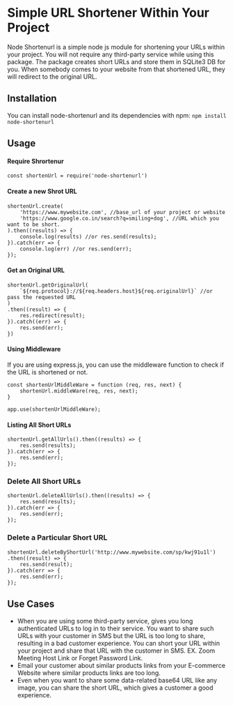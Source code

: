 # Simple URL Shortener Within Your Project
Node Shortenurl is a simple node js module for shortening your URLs within your project. You will not require any third-party service while using this package. The package creates short URLs and store them in SQLite3 DB for you. When somebody comes to your website from that shortened URL, they will redirect to the original URL.

## Installation
You can install node-shortenurl and its dependencies with npm: `npm install node-shortenurl`

## Usage

#### Require Shrortenur
`const shortenUrl = require('node-shortenurl')`

#### Create a new Shrot URL
```
shortenUrl.create(
    'https://www.mywebsite.com', //base_url of your project or website
    'https://www.google.co.in/search?q=smiling+dog', //URL which you want to be short.
).then((results) => {
    console.log(results) //or res.send(results);
}).catch(err => {
    console.log(err) //or res.send(err);
});
```

#### Get an Original URL
```
shortenUrl.getOriginalUrl(
    `${req.protocol}://${req.headers.host}${req.originalUrl}` //or pass the requested URL
)
.then((result) => {
    res.redirect(result);
}).catch((err) => {
    res.send(err);
})
```

#### Using Middleware
If you are using express.js, you can use the middleware function to check if the URL is shortened or not.

```
const shortenUrlMiddleWare = function (req, res, next) {
    shortenUrl.middleWare(req, res, next);
}
  
app.use(shortenUrlMiddleWare);
```

#### Listing All Short URLs
```
shortenUrl.getAllUrls().then((results) => {
    res.send(results);
}).catch(err => {
    res.send(err);
});
```

### Delete All Short URLs

```
shortenUrl.deleteAllUrls().then((results) => {
    res.send(results);
}).catch(err => {
    res.send(err);
});
```

### Delete a Particular Short URL
```
shortenUrl.deleteByShortUrl('http://www.mywebsite.com/sp/kwj91u1l')
.then((result) => {
    res.send(result);
}).catch(err => {
    res.send(err);
});
```

## Use Cases
- When you are using some third-party service, gives you long authenticated URLs to log in to their service. You want to share such URLs with your customer in SMS but the URL is too long to share, resulting in a bad customer experience. You can short your URL within your project and share that URL with the customer in SMS. EX. Zoom Meeting Host Link or Forget Password Link.
- Email your customer about similar products links from your E-commerce Website where similar products links are too long.
- Even when you want to share some data-related base64 URL like any image, you can share the short URL, which gives a customer a good experience.
